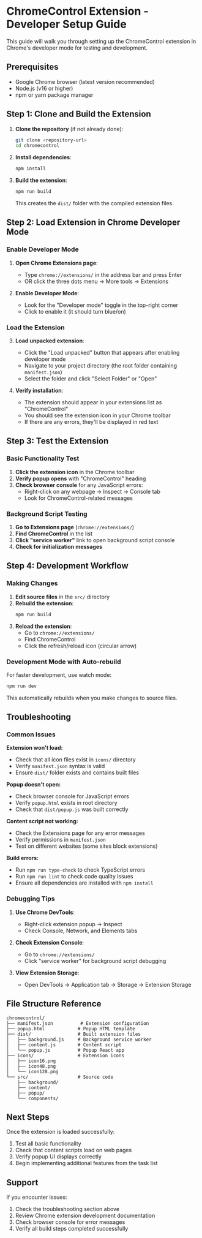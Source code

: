 # ChromeControl Extension - Developer Setup Guide

This guide will walk you through setting up the ChromeControl extension in Chrome's developer mode for testing and development.

## Prerequisites

- Google Chrome browser (latest version recommended)
- Node.js (v16 or higher)
- npm or yarn package manager

## Step 1: Clone and Build the Extension

1. **Clone the repository** (if not already done):
   ```bash
   git clone <repository-url>
   cd chromecontrol
   ```

2. **Install dependencies**:
   ```bash
   npm install
   ```

3. **Build the extension**:
   ```bash
   npm run build
   ```
   
   This creates the `dist/` folder with the compiled extension files.

## Step 2: Load Extension in Chrome Developer Mode

### Enable Developer Mode

1. **Open Chrome Extensions page**:
   - Type `chrome://extensions/` in the address bar and press Enter
   - OR click the three dots menu → More tools → Extensions

2. **Enable Developer Mode**:
   - Look for the "Developer mode" toggle in the top-right corner
   - Click to enable it (it should turn blue/on)

### Load the Extension

3. **Load unpacked extension**:
   - Click the "Load unpacked" button that appears after enabling developer mode
   - Navigate to your project directory (the root folder containing `manifest.json`)
   - Select the folder and click "Select Folder" or "Open"

4. **Verify installation**:
   - The extension should appear in your extensions list as "ChromeControl"
   - You should see the extension icon in your Chrome toolbar
   - If there are any errors, they'll be displayed in red text

## Step 3: Test the Extension

### Basic Functionality Test

1. **Click the extension icon** in the Chrome toolbar
2. **Verify popup opens** with "ChromeControl" heading
3. **Check browser console** for any JavaScript errors:
   - Right-click on any webpage → Inspect → Console tab
   - Look for ChromeControl-related messages

### Background Script Testing

1. **Go to Extensions page** (`chrome://extensions/`)
2. **Find ChromeControl** in the list
3. **Click "service worker"** link to open background script console
4. **Check for initialization messages**

## Step 4: Development Workflow

### Making Changes

1. **Edit source files** in the `src/` directory
2. **Rebuild the extension**:
   ```bash
   npm run build
   ```
3. **Reload the extension**:
   - Go to `chrome://extensions/`
   - Find ChromeControl
   - Click the refresh/reload icon (circular arrow)

### Development Mode with Auto-rebuild

For faster development, use watch mode:
```bash
npm run dev
```
This automatically rebuilds when you make changes to source files.

## Troubleshooting

### Common Issues

**Extension won't load:**
- Check that all icon files exist in `icons/` directory
- Verify `manifest.json` syntax is valid
- Ensure `dist/` folder exists and contains built files

**Popup doesn't open:**
- Check browser console for JavaScript errors
- Verify `popup.html` exists in root directory
- Check that `dist/popup.js` was built correctly

**Content script not working:**
- Check the Extensions page for any error messages
- Verify permissions in `manifest.json`
- Test on different websites (some sites block extensions)

**Build errors:**
- Run `npm run type-check` to check TypeScript errors
- Run `npm run lint` to check code quality issues
- Ensure all dependencies are installed with `npm install`

### Debugging Tips

1. **Use Chrome DevTools**:
   - Right-click extension popup → Inspect
   - Check Console, Network, and Elements tabs

2. **Check Extension Console**:
   - Go to `chrome://extensions/`
   - Click "service worker" for background script debugging

3. **View Extension Storage**:
   - Open DevTools → Application tab → Storage → Extension Storage

## File Structure Reference

```
chromecontrol/
├── manifest.json          # Extension configuration
├── popup.html            # Popup HTML template
├── dist/                 # Built extension files
│   ├── background.js     # Background service worker
│   ├── content.js        # Content script
│   └── popup.js          # Popup React app
├── icons/                # Extension icons
│   ├── icon16.png
│   ├── icon48.png
│   └── icon128.png
└── src/                  # Source code
    ├── background/
    ├── content/
    ├── popup/
    └── components/
```

## Next Steps

Once the extension is loaded successfully:
1. Test all basic functionality
2. Check that content scripts load on web pages
3. Verify popup UI displays correctly
4. Begin implementing additional features from the task list

## Support

If you encounter issues:
1. Check the troubleshooting section above
2. Review Chrome extension development documentation
3. Check browser console for error messages
4. Verify all build steps completed successfully